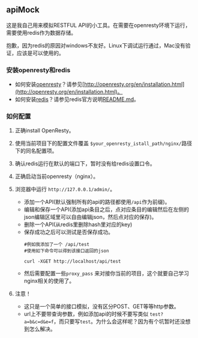 apiMock
---
这是我自己用来模拟RESTFUL API的小工具。在需要在openresty环境下运行，需要使用redis作为数据存储。

抱歉，因为redis的原因对windows不友好。Linux下调试运行通过，Mac没有验证，应该是可以使用的。

### 安装openresty和redis
* 如何安装[openresty](http://openresty.org/en/installation.html)？请参见[http://openresty.org/en/installation.html](http://openresty.org/en/installation.html)。
* 如何安装[redis](https://github.com/antirez/redis)？请参见redis官方说明[README.md](https://github.com/antirez/redis/blob/unstable/README.md)。

### 如何配置
 1. 正确install OpenResty。
 1. 使用当前项目下的配置文件覆盖 ```$your_openresty_istall_path/nginx/```路径下的同名配置项。
 1. 确认redis运行在默认的端口下，暂时没有给redis设置口令。
 1. 正确启动当前openresty（nginx）。
 1. 浏览器中运行 ```http://127.0.0.1/admin/```。
    * 添加一个API(默认强制所有的api的路径都使用```/api```作为前缀)。
    * 编辑和保存一个API(添加api条目之后，点对应条目的编辑然后在左侧的json编辑区域里可以自由编辑json，然后点对应的保存)。
    * 删除一个API(从redis里删除hash里对应的key)
    * 保存成功之后可以测试是否保存成功。
        ```shell
        #例如我添加了一个 /api/test
        #使用如下命令可以得到该接口返回的json

        curl -XGET http://localhost/api/test

        ```
    * 然后需要配置一些`proxy_pass` 来对接你当前的项目，这个就要自己学习nginx相关的使用了。

 1. 注意！
    * 这只是一个简单的接口模拟，没有区分POST、GET等等http参数。
    * url上不要带查询参数，例如添加api的时候不要写类似 ```test?a=b&c=d&e=f```，而只要写```test```。为什么会这样呢？因为有个坑暂时还没想到怎么解决。
